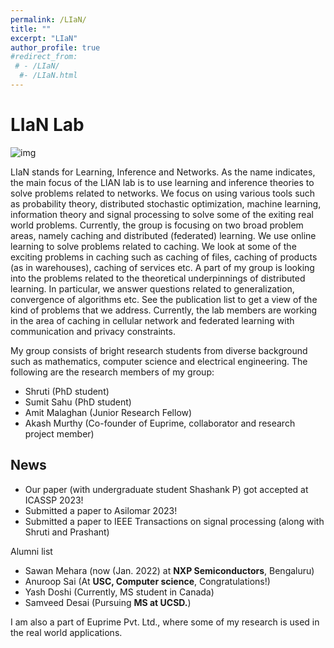 ```yaml
---
permalink: /LIaN/
title: ""
excerpt: "LIaN"
author_profile: true
#redirect_from: 
 # - /LIaN/
  #- /LIaN.html
---
```

# LIaN Lab

![img](https://bnbharath.files.wordpress.com/2020/06/img_20200618_004028.jpg?w=750)


LIaN stands for Learning, Inference and Networks. As the name indicates, the main focus of the LIAN lab is to use learning and inference theories to solve problems related to networks. We focus on using various tools such as probability theory, distributed stochastic optimization, machine learning, information theory and signal processing to solve some of the exiting real world problems. Currently, the group is focusing on two broad problem areas, namely caching and distributed (federated) learning. We use online learning to solve problems related to caching. We look at some of the exciting problems in caching such as caching of files, caching of products (as in warehouses), caching of services etc. A part of my group is looking into the problems related to the theoretical underpinnings of distributed learning. In particular, we answer questions related to generalization, convergence of algorithms etc. See the publication list to get a view of the kind of problems that we address. Currently, the lab members are working in the area of caching in cellular network and federated learning with communication and privacy constraints.

My group consists of bright research students from diverse background such as mathematics, computer science and electrical engineering. The following are the research members of my group:

- Shruti (PhD student)
- Sumit Sahu (PhD student)
- Amit Malaghan (Junior Research Fellow)
- Akash Murthy (Co-founder of Euprime, collaborator and research project member)


## News

- Our paper (with undergraduate student Shashank P) got accepted at ICASSP 2023!
- Submitted a paper to Asilomar 2023!
- Submitted a paper to IEEE Transactions on signal processing (along with Shruti and Prashant)




Alumni list

- Sawan Mehara (now (Jan. 2022) at **NXP Semiconductors**, Bengaluru)
- Anuroop Sai (At **USC, Computer science**, Congratulations!)
- Yash Doshi (Currently, MS student in Canada)
- Samveed Desai (Pursuing **MS at UCSD.**)



I am also a part of Euprime Pvt. Ltd., where some of my research is used in the real world applications.
